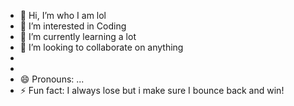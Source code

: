 - 👋 Hi, I’m who I am lol
- 👀 I’m interested in Coding
- 🌱 I’m currently learning a lot
- 💞️ I’m looking to collaborate on anything
- 
- 
- 😄 Pronouns: ...
- ⚡ Fun fact: I always lose but i make sure I bounce back and win!

<!---
419CHOPPA/419CHOPPA is a ✨ special ✨ repository because its `README.md` (this file) appears on your GitHub profile.
You can click the Preview link to take a look at your changes.
--->
